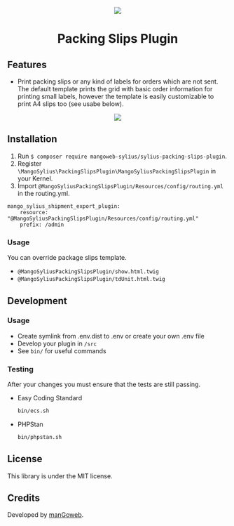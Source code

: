 <p align="center">
    <a href="https://www.mangoweb.cz/en/" target="_blank">
        <img src="https://avatars0.githubusercontent.com/u/38423357?s=200&v=4"/>
    </a>
</p>
<h1 align="center">Packing Slips Plugin</h1>

## Features

* Print packing slips or any kind of labels for orders which are not sent. The default template prints the grid with basic order information for printing small labels, however the template is easily customizable to print A4 slips too (see usabe below).

<p align="center">
	<img src="https://raw.githubusercontent.com/mangoweb-sylius/SyliusPackingSlipsPlugin/master/doc/admin.png"/>
</p>

## Installation

1. Run `$ composer require mangoweb-sylius/sylius-packing-slips-plugin`.
2. Register `\MangoSylius\PackingSlipsPlugin\MangoSyliusPackingSlipsPlugin` in your Kernel.
3. Import `@MangoSyliusPackingSlipsPlugin/Resources/config/routing.yml` in the routing.yml.

```
mango_sylius_shipment_export_plugin:
    resource: "@MangoSyliusPackingSlipsPlugin/Resources/config/routing.yml"
    prefix: /admin
```

### Usage

You can override package slips template.

* `@MangoSyliusPackingSlipsPlugin/show.html.twig`
* `@MangoSyliusPackingSlipsPlugin/tdUnit.html.twig`

## Development

### Usage

- Create symlink from .env.dist to .env or create your own .env file
- Develop your plugin in `/src`
- See `bin/` for useful commands

### Testing

After your changes you must ensure that the tests are still passing.
* Easy Coding Standard
  ```bash
  bin/ecs.sh
  ```
* PHPStan
  ```bash
  bin/phpstan.sh
  ```
License
-------
This library is under the MIT license.

Credits
-------
Developed by [manGoweb](https://www.mangoweb.eu/).
